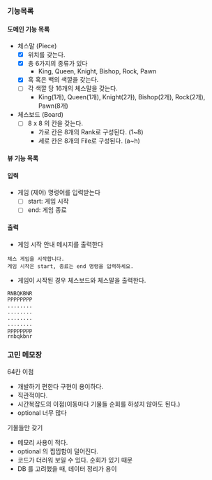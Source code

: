 ### 기능목록

#### 도메인 기능 목록

- 체스말 (Piece)
    - [x] 위치를 갖는다.
    - [x] 총 6가지의 종류가 있다
        - King, Queen, Knight, Bishop, Rock, Pawn
    - [x] 흑 혹은 백의 색깔을 갖는다.
    - [ ] 각 색깔 당 16개의 체스말을 갖는다.
        - King(1개), Queen(1개), Knight(2갸), Bishop(2개), Rock(2개), Pawn(8개)

- 체스보드 (Board)
    - [ ] 8 x 8 의 칸을 갖는다.
        - 가로 칸은 8개의 Rank로 구성된다. (1~8)
        - 세로 칸은 8개의 File로 구성된다. (a~h)

#### 뷰 기능 목록

#### 입력

- 게임 (제어) 명령어를 입력받는다
    - [ ] start: 게임 시작
    - [ ] end: 게임 종료

#### 출력

- 게임 시작 안내 메시지를 출력한다

```
체스 게임을 시작합니다.
게임 시작은 start, 종료는 end 명령을 입력하세요.
```

- 게임이 시작된 경우 체스보드와 체스말을 출력한다.

```
RNBQKBNR
PPPPPPPP
........
........
........
........
pppppppp
rnbqkbnr
```

### 고민 메모장

64칸 이점

- 개발하기 편한다 구현이 용이하다.
- 직관적이다.
- 시간복잡도의 이점(이동마다 기물들 순회를 하성지 않아도 된다.)
- optional 너무 많다

기물들만 갖기

- 메모리 사용이 적다.
- optional 의 찝찝함이 덜어진다.
- 코드가 더러워 보일 수 있다. 순회가 있기 때문
- DB 를 고려했을 때, 데이터 정리가 용이
